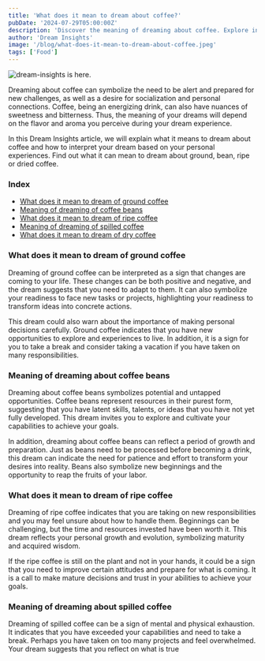 ```yaml
---
title: 'What does it mean to dream about coffee?'
pubDate: '2024-07-29T05:00:00Z'
description: 'Discover the meaning of dreaming about coffee. Explore interpretations related to ground coffee, bean coffee, ripe coffee, and more.'
author: 'Dream Insights'
image: '/blog/what-does-it-mean-to-dream-about-coffee.jpeg'
tags: ['Food']
---
```


![dream-insights is here.](/blog/what-does-it-mean-to-dream-about-coffee.jpeg)

Dreaming about coffee can symbolize the need to be alert and prepared for new challenges, as well as a desire for socialization and personal connections. Coffee, being an energizing drink, can also have nuances of sweetness and bitterness. Thus, the meaning of your dreams will depend on the flavor and aroma you perceive during your dream experience.

In this Dream Insights article, we will explain what it means to dream about coffee and how to interpret your dream based on your personal experiences. Find out what it can mean to dream about ground, bean, ripe or dried coffee.

### Index

- [What does it mean to dream of ground coffee](#what-does-it-mean-to-dream-of-ground-coffee)
- [Meaning of dreaming of coffee beans](#meaning-of-dreaming-of-coffee-beans)
- [What does it mean to dream of ripe coffee](#what-does-it-mean-to-dream-of-ripe-coffee)
- [Meaning of dreaming of spilled coffee](#meaning-of-dreaming-of-spilled-coffee)
- [What does it mean to dream of dry coffee](#what-does-it-mean-to-dream-of-dry-coffee)

### What does it mean to dream of ground coffee

Dreaming of ground coffee can be interpreted as a sign that changes are coming to your life. These changes can be both positive and negative, and the dream suggests that you need to adapt to them. It can also symbolize your readiness to face new tasks or projects, highlighting your readiness to transform ideas into concrete actions.

This dream could also warn about the importance of making personal decisions carefully. Ground coffee indicates that you have new opportunities to explore and experiences to live. In addition, it is a sign for you to take a break and consider taking a vacation if you have taken on many responsibilities. 

### Meaning of dreaming about coffee beans

Dreaming about coffee beans symbolizes potential and untapped opportunities. Coffee beans represent resources in their purest form, suggesting that you have latent skills, talents, or ideas that you have not yet fully developed. This dream invites you to explore and cultivate your capabilities to achieve your goals.

In addition, dreaming about coffee beans can reflect a period of growth and preparation. Just as beans need to be processed before becoming a drink, this dream can indicate the need for patience and effort to transform your desires into reality. Beans also symbolize new beginnings and the opportunity to reap the fruits of your labor.

### What does it mean to dream of ripe coffee

Dreaming of ripe coffee indicates that you are taking on new responsibilities and you may feel unsure about how to handle them. Beginnings can be challenging, but the time and resources invested have been worth it. This dream reflects your personal growth and evolution, symbolizing maturity and acquired wisdom.

If the ripe coffee is still on the plant and not in your hands, it could be a sign that you need to improve certain attitudes and prepare for what is coming. It is a call to make mature decisions and trust in your abilities to achieve your goals. 

### Meaning of dreaming about spilled coffee

Dreaming of spilled coffee can be a sign of mental and physical exhaustion. It indicates that you have exceeded your capabilities and need to take a break. Perhaps you have taken on too many projects and feel overwhelmed. Your dream suggests that you reflect on what is true